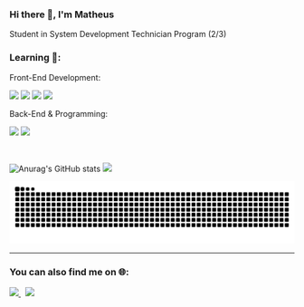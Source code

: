 ### Hi there 👋, I'm Matheus
Student in System Development Technician Program (2/3)

### Learning 📖:

Front-End Development:
<div>
  <link rel="stylesheet" type='text/css' href="https://cdn.jsdelivr.net/gh/devicons/devicon@latest/devicon.min.css" />
  <img src="https://cdn.jsdelivr.net/gh/devicons/devicon/icons/html5/html5-plain.svg" width="30" /> 
  <img src="https://cdn.jsdelivr.net/gh/devicons/devicon/icons/css3/css3-plain.svg" width="30" /> 
  <img src="https://cdn.jsdelivr.net/gh/devicons/devicon/icons/javascript/javascript-plain.svg" width="30" />
  <img src="https://cdn.jsdelivr.net/gh/devicons/devicon@latest/icons/react/react-original.svg" width="30" />
</div>

Back-End & Programming:
<div>
  <img src="https://cdn.jsdelivr.net/gh/devicons/devicon@latest/icons/csharp/csharp-plain.svg" width="30" />
  <img src="https://cdn.jsdelivr.net/gh/devicons/devicon@latest/icons/python/python-original.svg" width="30" />
</div>

&nbsp;

![Anurag's GitHub stats](https://github-readme-stats.vercel.app/api?username=valeriotheus&theme=prussian&hide=stars) <img loading="lazy" height="170em" src="https://github-readme-stats.vercel.app/api/top-langs/?username=valeriotheus&layout=compact&langs_count=7&theme=prussian"/>

![Snake animation](https://github.com/valeriotheus/valeriotheus/blob/output/github-contribution-grid-snake.svg)

---

### You can also find me on 🌐:

<a href="mailto:valeriomathus@gmail.com" target="_blank" rel="noopener noreferrer">
  <img src="https://img.shields.io/badge/Gmail-D14836?style=for-the-badge&logo=gmail&logoColor=white">
</a>
&nbsp;
<a href="https://www.instagram.com/valeriotheus/" target="_blank" rel="noopener noreferrer">
  <img src="https://img.shields.io/badge/Instagram-%23E4405F.svg?style=for-the-badge&logo=Instagram&logoColor=white">
</a>

          

<!--
**valeriotheus/valeriotheus** is a ✨ _special_ ✨ repository because its `README.md` (this file) appears on your GitHub profile.

Here are some ideas to get you started:

- 🔭 I’m currently working on ...
- 🌱 I’m currently learning ...
- 👯 I’m looking to collaborate on ...
- 🤔 I’m looking for help with ...
- 💬 Ask me about ...
- 📫 How to reach me: ...
- 😄 Pronouns: ...
- ⚡ Fun fact: ...
-->
